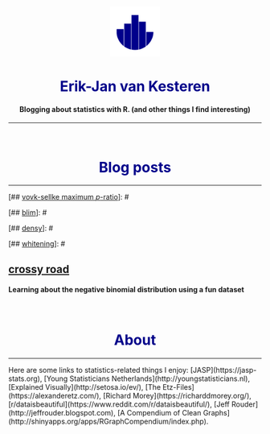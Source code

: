 


<center>
<br/>
<img src="img/bloglogo.svg" width=100></img>

# <span style="color:#00008B">Erik-Jan van Kesteren</span>

#### Blogging about statistics with R. (and other things I find interesting)


---
<br/>

# <span style="color:#00008B">Blog posts</span>
</center>
<hr/>

<div class="container">

[## [vovk-sellke maximum *p*-ratio](posts/vs-mpr.html)]: #

[#### A more precise way to report the information contained in the *p*-value]: #


[## [blim](posts/blim.html)]: #

[### Bayesian linear models made easy and fast]: #


[## [densy](posts/densy.html)]: #

[#### An app to visualise different probability distributions]: #


[## [whitening](posts/whitening.html)]: #

[#### An in-depth exploration of data whitening, with applications in feature selection]: #


## [crossy road](posts/crossyroad.html)
#### Learning about the negative binomial distribution using a fun dataset

</div>

<br/>


<h1><center> <span style="color:#00008B">About</span> </center></h1>

<hr/>
<div class="container">
Here are some links to statistics-related things I enjoy: [JASP](https://jasp-stats.org), [Young Statisticians Netherlands](http://youngstatisticians.nl), [Explained Visually](http://setosa.io/ev/), [The Etz-Files](https://alexanderetz.com/), [Richard Morey](https://richarddmorey.org/), [r/dataisbeautiful](https://www.reddit.com/r/dataisbeautiful/), [Jeff Rouder](http://jeffrouder.blogspot.com), [A Compendium of Clean Graphs](http://shinyapps.org/apps/RGraphCompendium/index.php).

</div>
